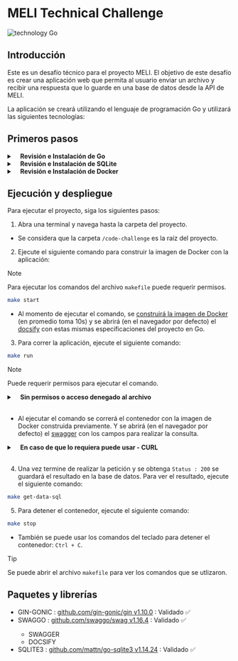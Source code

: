 # MELI Technical Challenge

![technology Go](https://img.shields.io/badge/technology-go-blue.svg)

## Introducción

Este es un desafío técnico para el proyecto MELI. El objetivo de este desafío es crear una aplicación web que permita al usuario enviar un archivo y recibir una respuesta que lo guarde en una base de datos desde la API de MELI.

La aplicación se creará utilizando el lenguaje de programación Go y utilizará las siguientes tecnologías:

## Primeros pasos

<details>
  <summary><b>&emsp;Revisión e Instalación de Go</b></summary>
  <p>En caso de no tener instalado Go, siga los pasos del link-oficial para instalarlo:  <pre><a href="https://golang.org/doc/install">https://golang.org/doc/install</a></pre></p>
  <p>Si tiene instalado Go, revisar la versión instalada con: <code>go version</code>
  <br>El proyecto esta ejecutándose en la versión <u><b>1.22</b></u> de Go.
  </p>
</details>

<details>
  <summary><b>&emsp;Revisión e Instalación de SQLite</b></summary>
  <p>En caso de no tener instalado SQLite, siga los pasos a continuación para instalarlo:  <a href="https://www.sqlite.org/download.html">https://www.sqlite.org/download.html</a></p>
  <p>Si tiene instalado SQLite, revisar la versión instalada con: <code>sqlite3 --version</code>
  <br>El proyecto esta ejecutándose en la versión <u><b>3.41.3</b></u> de SQLite.
  </p>
</details>

<details>
    <summary><b>&emsp;Revisión e Instalación de Docker</b></summary>
    <p>En caso de no tener instalado Docker, siga los pasos a continuación para instalarlo:  <a href="https://docs.docker.com/engine/install/">https://docs.docker.com/engine/install/</a></p>
    <p>Si tiene instalado Docker, revisar la versión instalada con: <code>docker --version</code>
    <br>El proyecto esta ejecutándose en la versión <u><b>27.3.1</b></u> de Docker.
</details>

## Ejecución y despliegue

Para ejecutar el proyecto, siga los siguientes pasos:

1. Abra una terminal y navega hasta la carpeta del proyecto.

- Se considera que la carpeta `/code-challenge` es la raíz del proyecto.

2. Ejecute el siguiente comando para construir la imagen de Docker con la aplicación:

> [!NOTE]  
> Para ejecutar los comandos del archivo `makefile` puede requerir permisos.

```bash
make start
```

- Al momento de ejecutar el comando, se <u>construirá la imagen de Docker</u> (en promedio toma 10s) y se abrirá (en el navegador por defecto) el <u>docsify</u> con estas mismas especificaciones del proyecto en Go.

3. Para correr la aplicación, ejecute el siguiente comando:

```bash
make run
```

> [!NOTE]  
> Puede requerir permisos para ejecutar el comando.

<details>
  <summary>&emsp;<b>Sin permisos o acceso denegado al archivo</b></summary>
  <p>Para correr el proyecto, ejecute el siguiente comando:</p>
  <pre><code>docker run -p 8080:8080 -v $(pwd)/items.db:/app/items.db gin-sqlite-app; open http://localhost:8080/docs/index.html</code></pre>
</details><br>

- Al ejecutar el comando se correrá el contenedor con la imagen de Docker construida previamente. Y se abrirá (en el navegador por defecto) el <u>swagger</u> con los campos para realizar la consulta.

<details>
  <summary>&emsp;<b>En caso de que lo requiera puede usar - CURL</b></summary>
  <pre><code>curl --location 'localhost:8080/ping' \
--header 'Content-Type: text/plain' \
--data-binary '@'</code></pre>
</details><br>

4. Una vez termine de realizar la petición y se obtenga `Status : 200` se guardará el resultado en la base de datos. Para ver el resultado, ejecute el siguiente comando:

```bash
make get-data-sql
```

5. Para detener el contenedor, ejecute el siguiente comando:

```bash
make stop
```

- También se puede usar los comandos del teclado para detener el contenedor: `Ctrl + C`.

> [!TIP]  
> Se puede abrir el archivo `makefile` para ver los comandos que se utlizaron.

## Paquetes y librerías

<ul>
    <li>GIN-GONIC : <a href="https://pkg.go.dev/github.com/gin-gonic/gin">github.com/gin-gonic/gin v1.10.0</a> : Validado ✅</li>
    <li>SWAGGO : <a href="https://pkg.go.dev/github.com/swaggo/swag/v2">github.com/swaggo/swag v1.16.4</a> : Validado ✅</li>
        <ul>
            <li>SWAGGER</li>
            <li>DOCSIFY</li>
        </ul>
    <li>SQLITE3 : <a href="https://pkg.go.dev/github.com/mattn/go-sqlite3">github.com/mattn/go-sqlite3 v1.14.24</a> : Validado ✅</li>
</ul>
